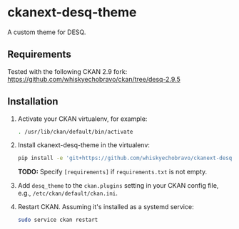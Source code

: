 # ckanext-desq-theme

A custom theme for DESQ.


## Requirements

Tested with the following CKAN 2.9 fork:
https://github.com/whiskyechobravo/ckan/tree/desq-2.9.5


## Installation

1. Activate your CKAN virtualenv, for example:
   ```bash
   . /usr/lib/ckan/default/bin/activate
   ```

2. Install ckanext-desq-theme in the virtualenv:
   ```bash
   pip install -e 'git+https://github.com/whiskyechobravo/ckanext-desq-theme.git#egg=ckanext-desq_theme'
   ```

   **TODO:** Specify `[requirements]` if `requirements.txt` is not empty.

3. Add `desq_theme` to the `ckan.plugins` setting in your CKAN
   config file, e.g., `/etc/ckan/default/ckan.ini`.

4. Restart CKAN. Assuming it's installed as a systemd service:
   ```bash
   sudo service ckan restart
   ```
